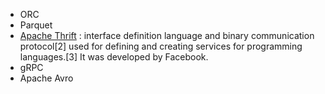 - ORC
- Parquet
- [Apache Thrift](https://en.wikipedia.org/wiki/Apache_Thrift) :  interface definition language and binary communication protocol[2] used for defining and creating services for programming languages.[3] It was developed by Facebook.
- gRPC
- Apache Avro
